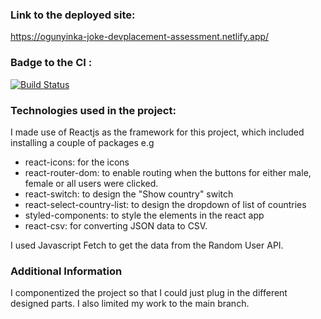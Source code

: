 ### Link to the deployed site: 
https://ogunyinka-joke-devplacement-assessment.netlify.app/

### Badge to the CI : 
[![Build Status](https://travis-ci.com/AdejokeOgunyinka/dev-placement-assessment.svg?token=eAgJ52sWGWRRP4yF9zhg&branch=master)](https://travis-ci.com/AdejokeOgunyinka/dev-placement-assessment)


### Technologies used in the project:
I made use of Reactjs as the framework for this project, which included installing a couple of packages e.g
+ react-icons: for the icons 
+ react-router-dom: to enable routing when the buttons for either male, female or all users were clicked.
+ react-switch: to design the "Show country" switch
+ react-select-country-list: to design the dropdown of list of countries
+ styled-components: to style the elements in the react app
+ react-csv: for converting JSON data to CSV.

I used Javascript Fetch to get the data from the Random User API.

### Additional Information
I componentized the project so that I could just plug in the different designed parts. I also limited my work to the main branch.

